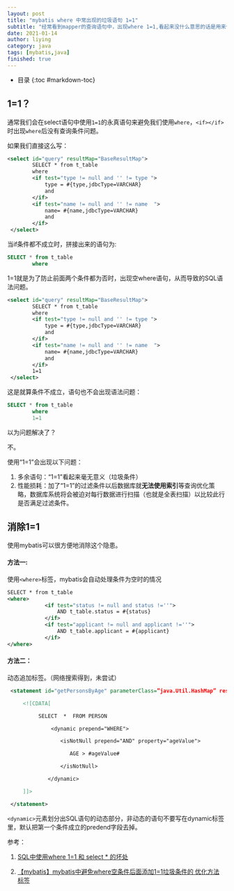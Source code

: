 ```yaml
---
layout: post
title: "mybatis where 中常出现的垃圾语句 1=1"
subtitle: "经常看到mapper的查询语句中，出现where 1=1,看起来没什么意思的话是用来做什么的呢？可以优化掉吗？"
date: 2021-01-14
author: liying
category: java
tags: [mybatis,java]
finished: true
---
```


* 目录
{:toc #markdown-toc}


## 1=1？

通常我们会在select语句中使用`1=1`的永真语句来避免我们使用`where`，`<if></if>`时出现`where`后没有查询条件问题。

如果我们直接这么写：

```xml
<select id="query" resultMap="BaseResultMap">
        SELECT * from t_table
        where
        <if test="type != null and '' != type ">
            type = #{type,jdbcType=VARCHAR}
            and
        </if>
        <if test="name != null and '' != name  ">
            name= #{name,jdbcType=VARCHAR}
            and
        </if>
 </select>
```

当if条件都不成立时，拼接出来的语句为:

```sql
SELECT * from t_table
        where
```

1=1就是为了防止前面两个条件都为否时，出现空where语句，从而导致的SQL语法问题。

```xml
<select id="query" resultMap="BaseResultMap">
        SELECT * from t_table
        where
        <if test="type != null and '' != type ">
            type = #{type,jdbcType=VARCHAR}
            and
        </if>
        <if test="name != null and '' != name  ">
            name= #{name,jdbcType=VARCHAR}
            and
        </if>
        1=1
 </select>

```

这是就算条件不成立，语句也不会出现语法问题：

```sql
SELECT * from t_table
        where 
        1=1
```



以为问题解决了？

不。

使用“1=1”会出现以下问题：

1. 多余语句：“1=1”看起来毫无意义（垃圾条件）
2. 性能损耗：加了“1=1”的过滤条件以后数据库就**无法使用索引**等查询优化策略，数据库系统将会被迫对每行数据进行扫描（也就是全表扫描）以比较此行是否满足过滤条件。



## 消除1=1

使用mybatis可以很方便地消除这个隐患。

#### 方法一:

使用`<where>`标签，mybatis会自动处理条件为空时的情况

```xml
SELECT * from t_table
<where>
            <if test="status != null and status !=''">
                AND t_table.status = #{status}
            </if>
            <if test="applicant != null and applicant !=''">
                AND t_table.applicant = #{applicant}
            </if>
</where>
```



#### 方法二：

动态追加标签。（网络搜索得到，未尝试）

```xml
 <statement id="getPersonsByAge" parameterClass=”java.Util.HashMap” resultClass="examples.domain.Person">

     <![CDATA[

          SELECT  *  FROM PERSON

              <dynamic prepend="WHERE">

                 <isNotNull prepend="AND" property="ageValue">

                    AGE > #ageValue#

                 </isNotNull>

             </dynamic>

     ]]>

 </statement>
```

`<dynamic>`元素划分出SQL语句的动态部分，非动态的语句不要写在dynamic标签里，默认把第一个条件成立的predend字段去掉。



参考：

1. [SQL中使用where 1=1 和 select * 的坏处](https://blog.csdn.net/Yao_yaowei/article/details/74953342)

2. [【mybatis】mybatis中避免where空条件后面添加1=1垃圾条件的 优化方法 标签](https://www.cnblogs.com/sxdcgaq8080/p/9412167.html)